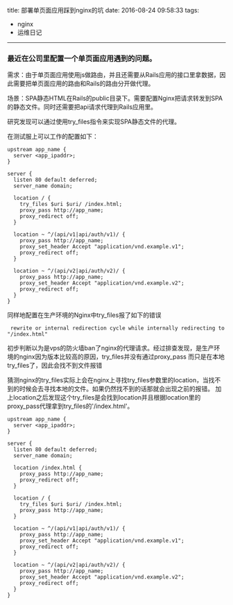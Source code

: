 title: 部署单页面应用踩到nginx的坑
date: 2016-08-24 09:58:33
tags:
  - nginx  
  - 运维日记  
---

### 最近在公司里配置一个单页面应用遇到的问题。

需求：由于单页面应用使用js做路由，并且还需要从Rails应用的接口里拿数据，因此需要把单页面应用的路由和Rails的路由分开做代理。

场景：SPA静态HTML在Rails的public目录下。需要配置Nginx把请求转发到SPA的静态文件。同时还需要把api请求代理到Rails应用里。


研究发现可以通过使用try_files指令来实现SPA静态文件的代理。

在测试服上可以工作的配置如下：
```nginx
upstream app_name {
  server <app_ipaddr>;
}

server {
  listen 80 default deferred;
  server_name domain;
  
  location / {
    try_files $uri $uri/ /index.html;
    proxy_pass http://app_name;
    proxy_redirect off;
  }

  location ~ ^/(api/v1|api/auth/v1)/ {
    proxy_pass http://app_name;
    proxy_set_header Accept "application/vnd.example.v1";
    proxy_redirect off;
  }

  location ~ ^/(api/v2|api/auth/v2)/ {
    proxy_pass http://app_name;
    proxy_set_header Accept "application/vnd.example.v2";
    proxy_redirect off;
  }
}
```
同样地配置在生产环境的Nginx中try_files报了如下的错误
```nginx
 rewrite or internal redirection cycle while internally redirecting to "/index.html"
```
初步判断以为是vps的防火墙ban了nginx的代理请求。经过排查发现，是生产环境的nginx因为版本比较高的原因，try_files并没有通过proxy_pass 而只是在本地try_files了，因此会找不到文件报错

猜测nginx的try_files实际上会在nginx上寻找try_files参数里的location，当找不到的时候会去寻找本地的文件。如果仍然找不到的话那就会出现之前的报错。
加上location之后发现这个try_files是会找到location并且根据location里的proxy_pass代理拿到try_files的'/index.html'。
```nginx
upstream app_name {
  server <app_ipaddr>;
}

server {
  listen 80 default deferred;
  server_name domain;
  
  location /index.html {
    proxy_pass http://app_name;
    proxy_redirect off;
  }

  location / {
    try_files $uri $uri/ /index.html;
    proxy_pass http://app_name;
  }

  location ~ ^/(api/v1|api/auth/v1)/ {
    proxy_pass http://app_name;
    proxy_set_header Accept "application/vnd.example.v1";
    proxy_redirect off;
  }

  location ~ ^/(api/v2|api/auth/v2)/ {
    proxy_pass http://app_name;
    proxy_set_header Accept "application/vnd.example.v2";
    proxy_redirect off;
  }
}
```
